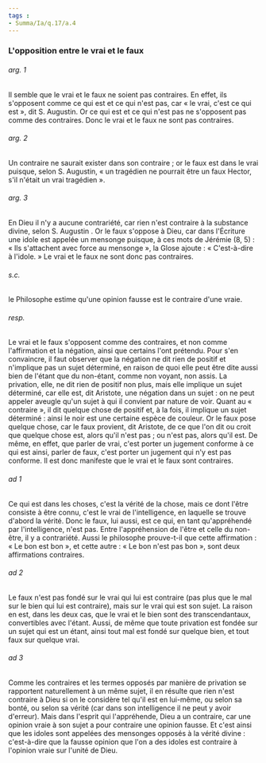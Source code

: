 ```yaml
---
tags : 
- Summa/Ia/q.17/a.4
---
```


### L'opposition entre le vrai et le faux

###### arg. 1
Il semble que le vrai et le faux ne soient pas contraires. En effet, ils s'opposent comme ce qui est et ce qui n'est pas, car « le vrai, c'est ce qui est », dit S. Augustin. Or ce qui est et ce qui n'est pas ne s'opposent pas comme des contraires. Donc le vrai et le faux ne sont pas contraires. 

###### arg. 2
Un contraire ne saurait exister dans son contraire ; or le faux est dans le vrai puisque, selon S. Augustin, « un tragédien ne pourrait être un faux Hector, s'il n'était un vrai tragédien ». 

###### arg. 3
En Dieu il n'y a aucune contrariété, car rien n'est contraire à la substance divine, selon S. Augustin . Or le faux s'oppose à Dieu, car dans l'Écriture une idole est appelée un mensonge puisque, à ces mots de Jérémie (8, 5) : « Ils s'attachent avec force au mensonge », la Glose ajoute : « C'est-à-dire à l'idole. » Le vrai et le faux ne sont donc pas contraires. 

###### s.c.
le Philosophe estime qu'une opinion fausse est le contraire d'une vraie. 

###### resp.
Le vrai et le faux s'opposent comme des contraires, et non comme l'affirmation et la négation, ainsi que certains l'ont prétendu. Pour s'en convaincre, il faut observer que la négation ne dit rien de positif et n'implique pas un sujet déterminé, en raison de quoi elle peut être dite aussi bien de l'étant que du non-étant, comme non voyant, non assis. La privation, elle, ne dit rien de positif non plus, mais elle implique un sujet déterminé, car elle est, dit Aristote, une négation dans un sujet : on ne peut appeler aveugle qu'un sujet à qui il convient par nature de voir. Quant au « contraire », il dit quelque chose de positif et, à la fois, il implique un sujet déterminé : ainsi le noir est une certaine espèce de couleur. Or le faux pose quelque chose, car le faux provient, dit Aristote, de ce que l'on dit ou croit que quelque chose est, alors qu'il n'est pas ; ou n'est pas, alors qu'il est. De même, en effet, que parler de vrai, c'est porter un jugement conforme à ce qui est ainsi, parler de faux, c'est porter un jugement qui n'y est pas conforme. Il est donc manifeste que le vrai et le faux sont contraires. 

###### ad 1
Ce qui est dans les choses, c'est la vérité de la chose, mais ce dont l'être consiste à être connu, c'est le vrai de l'intelligence, en laquelle se trouve d'abord la vérité. Donc le faux, lui aussi, est ce qui, en tant qu'appréhendé par l'intelligence, n'est pas. Entre l'appréhension de l'être et celle du non-être, il y a contrariété. Aussi le philosophe prouve-t-il que cette affirmation : « Le bon est bon », et cette autre : « Le bon n'est pas bon », sont deux affirmations contraires. 

###### ad 2
Le faux n'est pas fondé sur le vrai qui lui est contraire (pas plus que le mal sur le bien qui lui est contraire), mais sur le vrai qui est son sujet. La raison en est, dans les deux cas, que le vrai et le bien sont des transcendantaux, convertibles avec l'étant. Aussi, de même que toute privation est fondée sur un sujet qui est un étant, ainsi tout mal est fondé sur quelque bien, et tout faux sur quelque vrai. 

###### ad 3
Comme les contraires et les termes opposés par manière de privation se rapportent naturellement à un même sujet, il en résulte que rien n'est contraire à Dieu si on le considère tel qu'il est en lui-même, ou selon sa bonté, ou selon sa vérité (car dans son intelligence il ne peut y avoir d'erreur). Mais dans l'esprit qui l'appréhende, Dieu a un contraire, car une opinion vraie à son sujet a pour contraire une opinion fausse. Et c'est ainsi que les idoles sont appelées des mensonges opposés à la vérité divine : c'est-à-dire que la fausse opinion que l'on a des idoles est contraire à l'opinion vraie sur l'unité de Dieu. 





